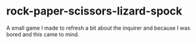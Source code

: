 # rock-paper-scissors-lizard-spock
A small game I made to refresh a bit about
the inquirer and because I was bored and this came
to mind. 


 
